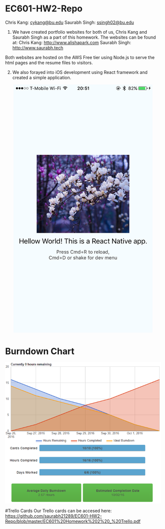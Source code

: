 # EC601-HW2-Repo

Chris Kang: cykang@bu.edu
Saurabh Singh: ssingh02@bu.edu

1. We have created portfolio websites for both of us, Chris Kang and Saurabh Singh as a part of this homework.
The websites can be found at:
Chris Kang: http://www.alishapark.com
Saurabh Singh: http://www.saurabh.tech

Both websites are hosted on the AWS Free tier using Node.js to serve the html pages and the resume files to visitors.

2. We also forayed into iOS development using React framework and created a simple application.
<p align="center"> <img src="https://raw.githubusercontent.com/saurabh21289/EC601-HW2-Repo/master/AwesomeProject%20in%20React%20Native/react_native%20screenshot.png" width="450" /> </p>

# Burndown Chart
<img src= "https://raw.githubusercontent.com/saurabh21289/EC601-HW2-Repo/master/Burndown%20Chart.PNG" align="middle">

#Trello Cards
Our Trello cards can be accesed here: https://github.com/saurabh21289/EC601-HW2-Repo/blob/master/EC601%20Homework%202%20_%20Trello.pdf
